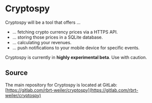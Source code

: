 # Cryptospy

Cryptospy will be a tool that offers ...

  * ... fetching crypto currency prices via a HTTPS API.
  * ... storing those prices in a SQLite database.
  * ... calculating your revenues.
  * ... push notifications to your mobile device for specific events.

Cryptospy is currently in __highly experimental beta__. Use with caution.

## Source

The main repository for Cryptospy is located at GitLab: [https://gitlab.com/rbrt-weiler/cryptospy](https://gitlab.com/rbrt-weiler/cryptospy)

